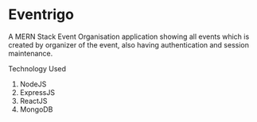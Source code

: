 # Eventrigo
A MERN Stack Event Organisation application showing all events which is created by organizer of the event, also having authentication  and session maintenance.

Technology Used 
1. NodeJS
2. ExpressJS
3. ReactJS
4. MongoDB
